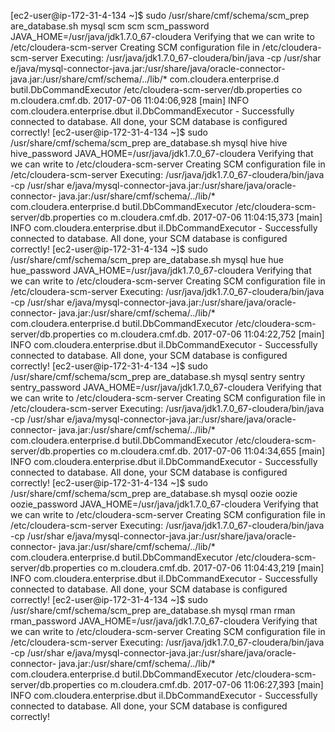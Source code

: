 [ec2-user@ip-172-31-4-134 ~]$ sudo /usr/share/cmf/schema/scm_prep
are_database.sh mysql scm scm scm_password
JAVA_HOME=/usr/java/jdk1.7.0_67-cloudera
Verifying that we can write to /etc/cloudera-scm-server
Creating SCM configuration file in /etc/cloudera-scm-server
Executing:  /usr/java/jdk1.7.0_67-cloudera/bin/java -cp /usr/shar
e/java/mysql-connector-java.jar:/usr/share/java/oracle-connector-
java.jar:/usr/share/cmf/schema/../lib/* com.cloudera.enterprise.d
butil.DbCommandExecutor /etc/cloudera-scm-server/db.properties co
m.cloudera.cmf.db.
2017-07-06 11:04:06,928 [main] INFO  com.cloudera.enterprise.dbut
il.DbCommandExecutor  - Successfully connected to database.
All done, your SCM database is configured correctly!
[ec2-user@ip-172-31-4-134 ~]$ sudo /usr/share/cmf/schema/scm_prep
are_database.sh mysql hive hive hive_password
JAVA_HOME=/usr/java/jdk1.7.0_67-cloudera
Verifying that we can write to /etc/cloudera-scm-server
Creating SCM configuration file in /etc/cloudera-scm-server
Executing:  /usr/java/jdk1.7.0_67-cloudera/bin/java -cp /usr/shar
e/java/mysql-connector-java.jar:/usr/share/java/oracle-connector-
java.jar:/usr/share/cmf/schema/../lib/* com.cloudera.enterprise.d
butil.DbCommandExecutor /etc/cloudera-scm-server/db.properties co
m.cloudera.cmf.db.
2017-07-06 11:04:15,373 [main] INFO  com.cloudera.enterprise.dbut
il.DbCommandExecutor  - Successfully connected to database.
All done, your SCM database is configured correctly!
[ec2-user@ip-172-31-4-134 ~]$ sudo /usr/share/cmf/schema/scm_prep
are_database.sh mysql hue hue hue_password
JAVA_HOME=/usr/java/jdk1.7.0_67-cloudera
Verifying that we can write to /etc/cloudera-scm-server
Creating SCM configuration file in /etc/cloudera-scm-server
Executing:  /usr/java/jdk1.7.0_67-cloudera/bin/java -cp /usr/shar
e/java/mysql-connector-java.jar:/usr/share/java/oracle-connector-
java.jar:/usr/share/cmf/schema/../lib/* com.cloudera.enterprise.d
butil.DbCommandExecutor /etc/cloudera-scm-server/db.properties co
m.cloudera.cmf.db.
2017-07-06 11:04:22,752 [main] INFO  com.cloudera.enterprise.dbut
il.DbCommandExecutor  - Successfully connected to database.
All done, your SCM database is configured correctly!
[ec2-user@ip-172-31-4-134 ~]$ sudo /usr/share/cmf/schema/scm_prep
are_database.sh mysql sentry sentry sentry_password
JAVA_HOME=/usr/java/jdk1.7.0_67-cloudera
Verifying that we can write to /etc/cloudera-scm-server
Creating SCM configuration file in /etc/cloudera-scm-server
Executing:  /usr/java/jdk1.7.0_67-cloudera/bin/java -cp /usr/shar
e/java/mysql-connector-java.jar:/usr/share/java/oracle-connector-
java.jar:/usr/share/cmf/schema/../lib/* com.cloudera.enterprise.d
butil.DbCommandExecutor /etc/cloudera-scm-server/db.properties co
m.cloudera.cmf.db.
2017-07-06 11:04:34,655 [main] INFO  com.cloudera.enterprise.dbut
il.DbCommandExecutor  - Successfully connected to database.
All done, your SCM database is configured correctly!
[ec2-user@ip-172-31-4-134 ~]$ sudo /usr/share/cmf/schema/scm_prep
are_database.sh mysql oozie oozie oozie_password
JAVA_HOME=/usr/java/jdk1.7.0_67-cloudera
Verifying that we can write to /etc/cloudera-scm-server
Creating SCM configuration file in /etc/cloudera-scm-server
Executing:  /usr/java/jdk1.7.0_67-cloudera/bin/java -cp /usr/shar
e/java/mysql-connector-java.jar:/usr/share/java/oracle-connector-
java.jar:/usr/share/cmf/schema/../lib/* com.cloudera.enterprise.d
butil.DbCommandExecutor /etc/cloudera-scm-server/db.properties co
m.cloudera.cmf.db.
2017-07-06 11:04:43,219 [main] INFO  com.cloudera.enterprise.dbut
il.DbCommandExecutor  - Successfully connected to database.
All done, your SCM database is configured correctly!
[ec2-user@ip-172-31-4-134 ~]$ sudo /usr/share/cmf/schema/scm_prep
are_database.sh mysql rman rman rman_password
JAVA_HOME=/usr/java/jdk1.7.0_67-cloudera
Verifying that we can write to /etc/cloudera-scm-server
Creating SCM configuration file in /etc/cloudera-scm-server
Executing:  /usr/java/jdk1.7.0_67-cloudera/bin/java -cp /usr/shar
e/java/mysql-connector-java.jar:/usr/share/java/oracle-connector-
java.jar:/usr/share/cmf/schema/../lib/* com.cloudera.enterprise.d
butil.DbCommandExecutor /etc/cloudera-scm-server/db.properties co
m.cloudera.cmf.db.
2017-07-06 11:06:27,393 [main] INFO  com.cloudera.enterprise.dbut
il.DbCommandExecutor  - Successfully connected to database.
All done, your SCM database is configured correctly!